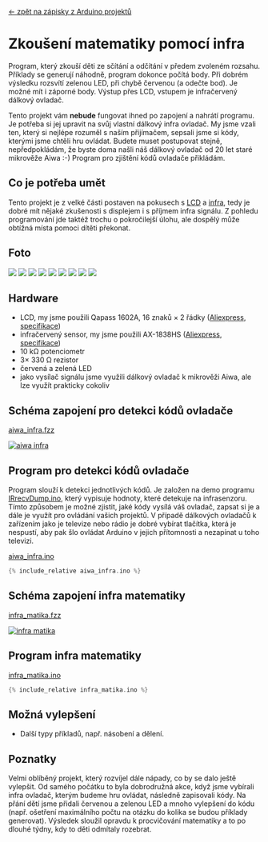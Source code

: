 [← zpět na zápisky z Arduino projektů](../index.md)

# Zkoušení matematiky pomocí infra
Program, který zkouší děti ze sčítání a odčítání v předem zvoleném rozsahu. Příklady se generují náhodně, program dokonce počítá body. Při dobrém výsledku rozsvítí zelenou LED, při chybě červenou (a odečte bod). Je možné mít i záporné body. Výstup přes LCD, vstupem je infračervený dálkový ovladač. 

Tento projekt vám **nebude** fungovat ihned po zapojení a nahrátí programu. Je potřeba si jej upravit na svůj vlastní dálkový infra ovladač. My jsme vzali ten, který si nejlépe rozuměl s naším přijímačem, sepsali jsme si kódy, kterými jsme chtěli hru ovládat. Budete muset postupovat stejně, nepředpokládám, že byste doma našli náš dálkový ovladač od 20 let staré mikrověže Aiwa :-) Program pro zjištění kódů ovladače přikládám.

## Co je potřeba umět
Tento projekt je z velké části postaven na pokusech s [LCD](../lcd/lcd.md) a [infra](TODO), tedy je dobré mít nějaké zkušenosti s displejem i s příjmem infra signálu. Z pohledu programování jde taktéž trochu o pokročilejší úlohu, ale dospělý může obtížná místa pomoci dítěti překonat.

## Foto
![](P1370961.JPG)
![](P1370611.JPG)
![](P1370963.JPG)
![](P1370972.JPG)
![](P1370973.JPG)
![](P1370967.JPG)
![](P1370968.JPG)
![](P1370969.JPG)
![](P1370970.JPG)

## Hardware
* LCD, my jsme použili Qapass 1602A, 16 znaků × 2 řádky ([Aliexpress](https://www.aliexpress.com/wholesale?catId=0&initiative_id=SB_20170325123003&SearchText=1602a), [specifikace](../lcd/eone-1602a1.pdf))
* infračervený sensor, my jsme použili AX-1838HS ([Aliexpress](https://www.aliexpress.com/wholesale?catId=0&initiative_id=SB_20170326120050&SearchText=HX1838+), [specifikace](IR-Receiver-AX-1838HS.pdf))
* 10&nbsp;kΩ potenciometr
* 3× 330&nbsp;Ω rezistor
* červená a zelená LED
* jako vysílač signálu jsme využili dálkový ovladač k mikrověži Aiwa, ale lze využít prakticky cokoliv

## Schéma zapojení pro detekci kódů ovladače
[aiwa_infra.fzz](aiwa_infra.fzz)

[![aiwa infra](aiwa_infra_bb.png)](aiwa_infra_bb.png)

## Program pro detekci kódů ovladače
Program slouží k detekci jednotlivých kódů. Je založen na demo programu [IRrecvDump.ino](https://github.com/z3t0/Arduino-IRremote/blob/master/examples/IRrecvDump/IRrecvDump.ino), který vypisuje hodnoty, které detekuje na infrasenzoru. Tímto způsobem je možné zjistit, jaké kódy vysílá váš ovladač, zapsat si je a dále je využít pro ovládání vašich projektů. V případě dálkových ovladačů k zařízením jako je televize nebo rádio je dobré vybírat tlačítka, která je nespustí, aby pak šlo ovládat Arduino v jejich přítomnosti a nezapínat u toho televizi.

[aiwa_infra.ino](aiwa_infra.ino)
``` c++
{% include_relative aiwa_infra.ino %}
```

## Schéma zapojení infra matematiky
[infra_matika.fzz](infra_matika.fzz)

[![infra matika](infra_matika_bb.png)](infra_matika_bb.png)

## Program infra matematiky
[infra_matika.ino](infra_matika.ino)
``` c++
{% include_relative infra_matika.ino %}
```
## Možná vylepšení
* Další typy příkladů, např. násobení a dělení.

## Poznatky
Velmi oblíběný projekt, který rozvíjel dále nápady, co by se dalo ještě vylepšit. Od samého počátku to byla dobrodružná akce, když jsme vybírali infra ovladač, kterým budeme hru ovládat, následně zapisovali kódy. Na přání dětí jsme přidali červenou a zelenou LED a mnoho vylepšení do kódu (např. ošetření maximálního počtu na otázku do kolika se budou příklady generovat). Výsledek sloužil opravdu k procvičování matematiky a to po dlouhé týdny, kdy to děti odmítaly rozebrat.
